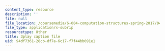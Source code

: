 ```yaml
---
content_type: resource
description: ''
file: null
file_location: /coursemedia/6-004-computation-structures-spring-2017/94df736128cbdf7a6c17f7f44bb091e1_br3mu-IK9N8.srt
file_type: application/x-subrip
resourcetype: Other
title: 3play caption file
uid: 94df7361-28cb-df7a-6c17-f7f44bb091e1
---
```

